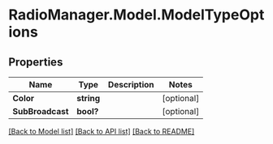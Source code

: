 # RadioManager.Model.ModelTypeOptions
## Properties

Name | Type | Description | Notes
------------ | ------------- | ------------- | -------------
**Color** | **string** |  | [optional] 
**SubBroadcast** | **bool?** |  | [optional] 

[[Back to Model list]](../README.md#documentation-for-models) [[Back to API list]](../README.md#documentation-for-api-endpoints) [[Back to README]](../README.md)

